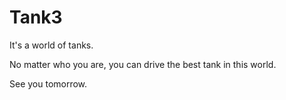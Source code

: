 # Tank3

It's a world of tanks.

No matter who you are, you can drive the best tank in this world.

See you tomorrow.
